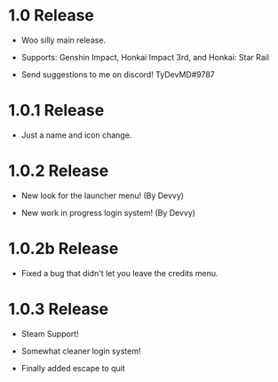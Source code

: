 # 1.0 Release

* Woo silly main release.

* Supports: Genshin Impact, Honkai Impact 3rd, and Honkai: Star Rail

* Send suggestions to me on discord! TyDevMD#9787

# 1.0.1 Release

* Just a name and icon change.

# 1.0.2 Release

* New look for the launcher menu! (By Devvy)

* New work in progress login system! (By Devvy)

# 1.0.2b Release

* Fixed a bug that didn't let you leave the credits menu.

# 1.0.3 Release

* Steam Support!

* Somewhat cleaner login system!

* Finally added escape to quit